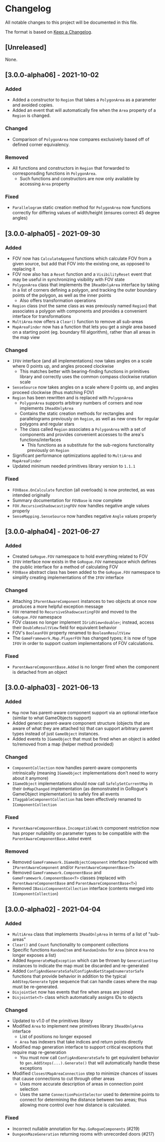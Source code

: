 # Changelog
All notable changes to this project will be documented in this file.

The format is based on [Keep a Changelog](https://keepachangelog.com/en/1.0.0/).

## [Unreleased]

None.

## [3.0.0-alpha06] - 2021-10-02

### Added
- Added a constructor to `Region` that takes a `PolygonArea` as a parameter and avoided copies.
- Added an event that will automatically fire when the `Area` property of a `Region` is changed.

### Changed
- Comparison of `PolygonArea` now compares exclusively based off of defined corner equivalency.

### Removed
- All functions and constructors in `Region` that forwarded to corresponsding functions in `PolygonArea`.
    - Such functions and constructors are now only available by accessing `Area` property

### Fixed
- `Parallelogram` static creation method for `PolygonArea` now functions correctly for differing values of width/height (ensures correct 45 degree angles)

## [3.0.0-alpha05] - 2021-09-30

### Added
- FOV now has `CalculateAppend` functions which calculate FOV from a given source, but add that FOV into the existing one, as opposed to replacing it
- FOV now also has a `Reset` function and a `VisibilityReset` event that may be useful in synchronizing visibility with FOV state
- `PolygonArea` class that implements the `IReadOnlyArea` interface by taking in a list of corners defining a polygon, and tracking the outer boundary points of the polygon, as well as the inner points
    - Also offers transformation operations
- `Region` class (_not_ the same class as was previously named `Region`) that associates a polygon with components and provides a convenient interface for transformations
- `MultiArea` now offers a `Clear()` function to remove all sub-areas
- `MapAreaFinder` now has a function that lets you get a _single_ area based on a starting point (eg. boundary fill algorithm), rather than all areas in the map view

### Changed
- `IFOV` interface (and all implementations) now takes angles on a scale where 0 points up, and angles proceed clockwise
    - This matches better with bearing-finding functions in primitives library and correctly uses the common compass clockwise rotation scale
- `SenseSource` now takes angles on a scale where 0 points up, and angles proceed clockwise (thus matching FOV)
- `Region` has been rewritten and is replaced with `PolygonArea`
    - `PolygonArea` supports arbitrary numbers of corners and now implements `IReadOnlyArea`
    - Contains the static creation methods for rectangles and parallelograms previously on `Region`, as well as new ones for regular polygons and regular stars
    - The class called `Region` associates a `PolygonArea` with a set of components and provides convenient accesses to the area's functions/interfaces
        - This functions as a substitute for the sub-regions functionality previously on `Region`
- Significant performance optimizations applied to `MultiArea` and `MapAreaFinder`
- Updated minimum needed primitives library version to `1.1.1`

### Fixed
- `FOVBase.OnCalculate` function (all overloads) is now protected, as was intended originally
- Summary documentation for `FOVBase` is now complete
- `FOV.RecursiveShadowcastingFOV` now handles negative angle values properly
- `SenseMapping.SenseSource` now handles negative `Angle` values properly

## [3.0.0-alpha04] - 2021-06-27
### Added
- Created `GoRogue.FOV` namespace to hold everything related to FOV
- `IFOV` interface now exists in the `GoRogue.FOV` namespace which defines the public interface for a method of calculating FOV
- `FOVBase` abstract class has been added to the `GoRogue.FOV` namespace to simplify creating implementations of the `IFOV` interface


### Changed
- Attaching `IParentAwareComponent` instances to two objects at once now produces a more helpful exception message
- `FOV` renamed to `RecursiveShadowcastingFOV` and moved to the `GoRogue.FOV` namespace
- FOV classes no longer implement `IGridView<double>`; instead, access their `DoubleResultView` field for equivalent behavior
- FOV's `BooleanFOV` property renamed to `BooleanResultView`
- The `GameFramework.Map.PlayerFOV` has changed types; it is now of type `IFOV` in order to support custom implementations of FOV calculations.

### Fixed
- `ParentAwareComponentBase.Added` is no longer fired when the component is detached from an object

## [3.0.0-alpha03] - 2021-06-13

### Added
- `Map` now has parent-aware component support via an optional interface (similar to what GameObjects support)
- Added generic parent-aware component structure (objects that are aware of what they are attached to) that can support arbitrary parent types instead of just `GameObject` instances.
- Added events to `IGameObject` that must be fired when an object is added to/removed from a map (helper method provided)

### Changed
- `ComponentCollection` now handles parent-aware components intrinsically (meaning `IGameObject` implementations don't need to worry about it anymore)
- `IGameObject` implementations should now call `SafelySetCurrentMap` in their `OnMapChanged` implementation (as demonstrated in GoRogue's GameObject implementation) to safely fire all events
- `ITaggableComponentCollection` has been effectively renamed to `IComponentCollection`

### Fixed
- `ParentAwareComponentBase.IncompatibleWith` component restriction now has proper nullability on parameter types to be compatible with the `ParentAwareComponentBase.Added` event

### Removed
- Removed `GameFramework.IGameObjectComponent` interface (replaced with `IParentAwareComponent` and/or `ParentAwareComponentBase<T>`
- Removed `GameFramework.ComponentBase` and `GameFramework.ComponentBase<T>` classes (replaced with `ParentAwareComponentBase` and `ParentAwareComponentBase<T>`)
- Removed `IBasicComponentCollection` interface (contents merged into `IComponentCollection`)

## [3.0.0-alpha02] - 2021-04-04

### Added
- `MultiArea` class that implements `IReadOnlyArea` in terms of a list of "sub-areas"
- `Clear()` and `Count` functionality to component collections
- Specific functions `RandomItem` and `RandomIndex` for `Area` (since `Area` no longer exposes a list)
- Added `RegenerateMapException` which can be thrown by `GenerationStep` instances to indicate the map must be discarded and re-generated
- Added `ConfigAndGenerateSafe`/`ConfigAndGetStageEnumeratorSafe` functions that provide behavior in addition to the typical `AddStep/Generate` type sequence that can handle cases where the map must be re-generated.
- `DisjointSet` now has events that fire when areas are joined
- `DisjointSet<T>` class which automatically assigns IDs to objects

### Changed
- Updated to v1.0 of the primitives library
- Modified `Area` to implement new primitives library `IReadOnlyArea` interface
    - List of positions no longer exposed
    - `Area` has indexers that take indices and return points directly
- Modified map generation interface to support critical exceptions that require map re-generation
    - You must now call `ConfigAndGenerateSafe` to get equivalent behavior to `gen.AddSteps(...).Generate()` that will automatically handle these exceptions
- Modified `ClosestMapAreaConnection` step to minimize chances of issues that cause connections to cut through other areas
    - Uses more accurate description of areas in connection point selection
    - Uses the same `ConnectionPointSelector` used to determine points to connect for determining the distance between two areas; thus allowing more control over how distance is calculated.

### Fixed
- Incorrect nullable annotation for `Map.GoRogueComponents` (#219)
- `DungeonMazeGeneration` returning rooms with unrecorded doors (#217)
